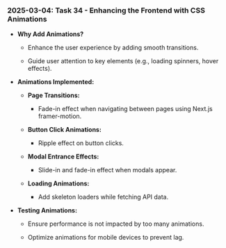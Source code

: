 ### 2025-03-04: Task 34 - Enhancing the Frontend with CSS Animations

* **Why Add Animations?**

    * Enhance the user experience by adding smooth transitions.

    * Guide user attention to key elements (e.g., loading spinners, hover effects).

* **Animations Implemented:**

    * **Page Transitions:**

        * Fade-in effect when navigating between pages using Next.js framer-motion.

    * **Button Click Animations:**

        * Ripple effect on button clicks.

    * **Modal Entrance Effects:**

        * Slide-in and fade-in effect when modals appear.

    * **Loading Animations:**

        * Add skeleton loaders while fetching API data.

* **Testing Animations:**

    * Ensure performance is not impacted by too many animations.

    * Optimize animations for mobile devices to prevent lag.

